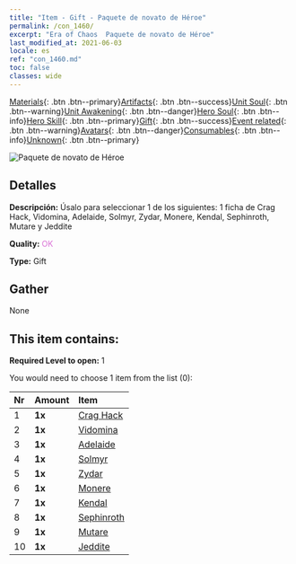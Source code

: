 ```yaml
---
title: "Item - Gift - Paquete de novato de Héroe"
permalink: /con_1460/
excerpt: "Era of Chaos  Paquete de novato de Héroe"
last_modified_at: 2021-06-03
locale: es
ref: "con_1460.md"
toc: false
classes: wide
---
```

 [Materials](/ItemsES/){: .btn .btn--primary}[Artifacts](/ItemsES/Artifacts/){: .btn .btn--success}[Unit Soul](/ItemsES/UnitSoul/){: .btn .btn--warning}[Unit Awakening](/ItemsES/UnitAwakening/){: .btn .btn--danger}[Hero Soul](/ItemsES/HeroSoul/){: .btn .btn--info}[Hero Skill](/ItemsES/HeroSkill/){: .btn .btn--primary}[Gift](/ItemsES/Gift/){: .btn .btn--success}[Event related](/ItemsES/Events/){: .btn .btn--warning}[Avatars](/ItemsES/Avatars/){: .btn .btn--danger}[Consumables](/ItemsES/Consumables/){: .btn .btn--info}[Unknown](/ItemsES/Unknown/){: .btn .btn--primary}

 ![Paquete de novato de Héroe](/images/t/i_907074.png)

## Detalles
 **Descripción:** Úsalo para seleccionar 1 de los siguientes: 1 ficha de Crag Hack, Vidomina, Adelaide, Solmyr, Zydar, Monere, Kendal, Sephinroth, Mutare y Jeddite

 **Quality:** <span style="color: #DA70D6">OK</span>

 **Type:** Gift

## Gather

  None

## This item contains:

 **Required Level to open:** 1

 You would need to choose 1 item from the list (0):

  | Nr | Amount |     Item    |
  |:---|:-------|:------------|
  | 1 |  **1x** | [Crag Hack](/ItemsES/her_375/) |  | 
  | 2 |  **1x** | [Vidomina](/ItemsES/her_372/) |  | 
  | 3 |  **1x** | [Adelaide](/ItemsES/her_359/) |  | 
  | 4 |  **1x** | [Solmyr](/ItemsES/her_386/) |  | 
  | 5 |  **1x** | [Zydar](/ItemsES/her_385/) |  | 
  | 6 |  **1x** | [Monere](/ItemsES/her_379/) |  | 
  | 7 |  **1x** | [Kendal](/ItemsES/her_363/) |  | 
  | 8 |  **1x** | [Sephinroth](/ItemsES/her_392/) |  | 
  | 9 |  **1x** | [Mutare](/ItemsES/her_389/) |  | 
  | 10 |  **1x** | [Jeddite](/ItemsES/her_391/) |  | 
